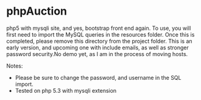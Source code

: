 phpAuction
==========

php5 with mysqli site, and yes, bootstrap front end again. To use, you will first need to import the MySQL queries in the resources folder. Once this is completed, please remove this directory from the project folder. This is an early version, and upcoming one with include emails, as well as stronger password security.No demo yet, as I am in the process of moving hosts.

Notes:
- Please be sure to change the password, and username in the SQL import. 
- Tested on php 5.3 with mysqli extension
